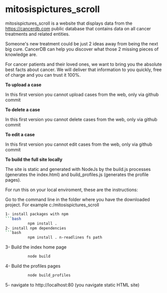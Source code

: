 # mitosispictures_scroll

mitosispictures_scroll is a website that displays data from the https://cancerdb.com public database that contains data on all cancer treatments and related entities.

Someone's new treatment could be just 2 ideas away from being the next big cure. CancerDB can help you discover what those 2 missing pieces of knowledge are.

For cancer patients and their loved ones, we want to bring you the absolute best facts about cancer. We will deliver that information to you quickly, free of charge and you can trust it 100%.

<b>To upload a case</b>

In this first version you cannot upload cases from the web, only via github commit

<b>To delete a case</b>

In this first version you cannot delete cases from the web, only via github commit

<b>To edit a case</b>

In this first version you cannot edit cases from the web, only via github commit

<b>To build the full site locally</b>

The site is static and generated with NodeJs by the build.js processes (generates the index.html) and build_profiles.js (generates the profile pages).

For run this on your local enviroment, these are the instructions:


Go to the command line in the folder where you have the downloaded project. For example c:/mitosispictures_scroll
```bash
1- install packages with npm
```bash
          npm install .
2- install npm dependencies
```bash
          npm install . n-readlines fs path
```
3- Build the index home page
```bash
          node build
```
4- Build the profiles pages
```bash
          node build_profiles
```
5- navigate to http://localhost:80 (you navigate static HTML site)
